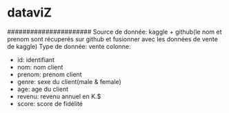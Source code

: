 # dataviZ

######################
Source de donnée: kaggle + github(le nom et prenom sont récuperés sur github et fusionner avec les données de vente de kaggle)
Type de donnée: vente
colonne:
  - id: identifiant
  - nom: nom client
  - prenom: prenom client
  - genre: sexe du client(male & female)
  - age: age du client
  - revenu: revenu annuel en K.$
  - score: score de fidélité
